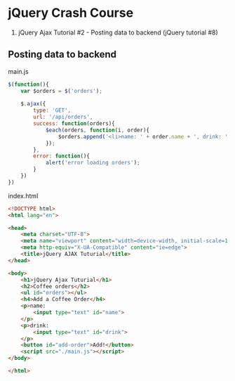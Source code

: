 # jQuery Crash Course

1. jQuery Ajax Tutorial #2 - Posting data to backend (jQuery tutorial #8)

## Posting data to backend 

main.js

``` javascript
$(function(){
    var $orders = $('orders');
    
    $.ajax({
        type: 'GET',
        url: '/api/orders',
        success: function(orders){
            $each(orders, function(i, order){
                $orders.append('<li>name: ' + order.name + ', drink: ' + order.drink + '</li>');
            });
        },
        error: function(){
            alert('error loading orders');
        }
    })
})
```

index.html

```html
<!DOCTYPE html>
<html lang="en">

<head>
    <meta charset="UTF-8">
    <meta name="viewport" content="width=device-width, initial-scale=1.0">
    <meta http-equiv="X-UA-Compatible" content="ie=edge">
    <title>jQuery AJAX Tuturial</title>
</head>

<body>
    <h1>jQuery Ajax Tuturial</h1>
    <h2>Coffee orders</h2>
    <ul id="orders"></ul>
    <h4>Add a Coffee Order</h4>
    <p>name:
        <input type="text" id="name">
    </p>
    <p>drink:
        <input type="text" id="drink">
    </p>
    <button id="add-order">Add!</button>
    <script src="./main.js"></script>
</body>

</html>
```

